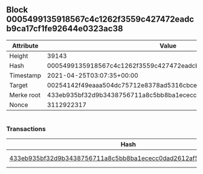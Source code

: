 ## Block 0005499135918567c4c1262f3559c427472eadcb9ca17cf1fe92644e0323ac38

Attribute | Value
--- | ---
Height | 39143
Hash | 0005499135918567c4c1262f3559c427472eadcb9ca17cf1fe92644e0323ac38
Timestamp | 2021-04-25T03:07:35+00:00
Target | 00254142f49eaaa504dc75712e8378ad5316cbcead634704b3734b6271167cc4
Merke root | 433eb935bf32d9b3438756711a8c5bb8ba1ececc0dad2612af59b2a9a6ca794b
Nonce | 3112922317

```

```

### Transactions

Hash | Amount
--- | ---
[433eb935bf32d9b3438756711a8c5bb8ba1ececc0dad2612af59b2a9a6ca794b](433eb935bf32d9b3438756711a8c5bb8ba1ececc0dad2612af59b2a9a6ca794b.md) | 10.00000000 SKEPTI 
